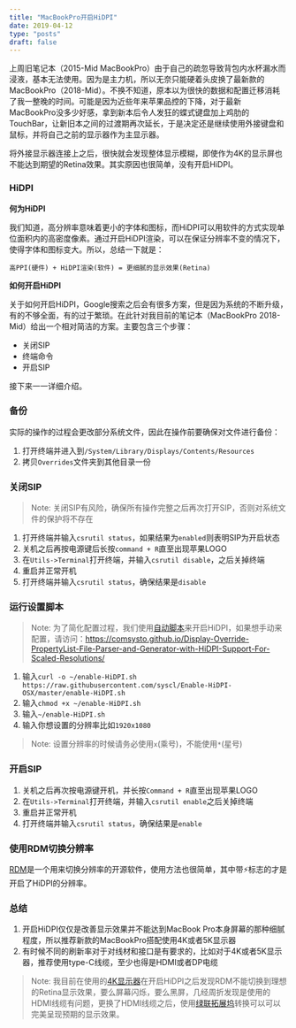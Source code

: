 ```yaml
---
title: "MacBookPro开启HiDPI"
date: 2019-04-12
type: "posts"
draft: false
---
```


上周旧笔记本（2015-Mid MacBookPro）由于自己的疏忽导致背包内水杯漏水而浸液，基本无法使用。因为是主力机，所以无奈只能硬着头皮换了最新款的MacBookPro（2018-Mid）。不换不知道，原本以为很快的数据和配置迁移消耗了我一整晚的时间。可能是因为近些年来苹果品控的下降，对于最新MacBookPro没多少好感，拿到新本后令人发狂的蝶式键盘加上鸡肋的TouchBar，让新旧本之间的过渡期再次延长，于是决定还是继续使用外接键盘和鼠标，并将自己之前的显示器作为主显示器。

将外接显示器连接上之后，很快就会发现整体显示模糊，即使作为4K的显示屏也不能达到期望的Retina效果。其实原因也很简单，没有开启HiDPI。

### HiDPI

**何为HiDPI**

我们知道，高分辨率意味着更小的字体和图标，而HiDPI可以用软件的方式实现单位面积内的高密度像素。通过开启HiDPI渲染，可以在保证分辨率不变的情况下，使得字体和图标变大。所以，总结一下就是：

```
高PPI(硬件) + HiDPI渲染(软件) = 更细腻的显示效果(Retina)
```

**如何开启HiDPI**

关于如何开启HiDPI，Google搜索之后会有很多方案，但是因为系统的不断升级，有的不够全面，有的过于繁琐。在此针对我目前的笔记本（MacBookPro 2018-Mid）给出一个相对简洁的方案。主要包含三个步骤：

- 关闭SIP
- 终端命令
- 开启SIP

接下来一一详细介绍。

### 备份

实际的操作的过程会更改部分系统文件，因此在操作前要确保对文件进行备份：

1. 打开终端并进入到`/System/Library/Displays/Contents/Resources`
2. 拷贝`Overrides`文件夹到其他目录一份

### 关闭SIP

> Note: 关闭SIP有风险，确保所有操作完整之后再次打开SIP，否则对系统文件的保护将不存在

1. 打开终端并输入`csrutil status`，如果结果为`enabled`则表明SIP为开启状态
2. 关机之后再按电源键后长按`command + R`直至出现苹果LOGO
3. 在`Utils->Terminal`打开终端，并输入`csrutil disable`，之后关掉终端
4. 重启并正常开机
5. 打开终端并输入`csrutil status`，确保结果是`disable`

### 运行设置脚本

> Note: 为了简化配置过程，我们使用[自动脚本](https://github.com/syscl/Enable-HiDPI-OSX)来开启HiDPI，如果想手动来配置，请访问：https://comsysto.github.io/Display-Override-PropertyList-File-Parser-and-Generator-with-HiDPI-Support-For-Scaled-Resolutions/

1. 输入`curl -o ~/enable-HiDPI.sh https://raw.githubusercontent.com/syscl/Enable-HiDPI-OSX/master/enable-HiDPI.sh`
2. 输入`chmod +x ~/enable-HiDPI.sh`
3. 输入`~/enable-HiDPI.sh`
4. 输入你想设置的分辨率比如`1920x1080`

> Note: 设置分辨率的时候请务必使用`x`(乘号)，不能使用`*`(星号)

### 开启SIP

1. 关机之后再次按电源键开机，并长按`Command + R`直至出现苹果LOGO
2. 在`Utils->Terminal`打开终端，并输入`csrutil enable`之后关掉终端
3. 重启并正常开机
4. 打开终端并输入`csrutil status`，确保结果是`enable`

### 使用RDM切换分辨率

[RDM](http://avi.alkalay.net/software/RDM/)是一个用来切换分辨率的开源软件，使用方法也很简单，其中带⚡️标志的才是开启了HiDPI的分辨率。

### 总结

1. 开启HiDPI仅仅是改善显示效果并不能达到MacBook Pro本身屏幕的那种细腻程度，所以推荐新款的MacBookPro搭配使用4K或者5K显示器
2. 有时候不同的刷新率对于对线材和接口是有要求的，比如对于4K或者5K显示器，推荐使用type-C线缆，至少也得是HDMI或者DP电缆

> Note: 我目前在使用的[4K显示器](https://item.jd.com/1762516.html)在开启HiDPI之后发现RDM不能切换到理想的Retina显示效果，要么屏幕闪烁，要么黑屏，几经周折发现是使用的HDMI线缆有问题，更换了HDMI线缆之后，使用[绿联拓展坞](https://item.jd.com/5841257.html)转换可以可以完美呈现预期的显示效果。




